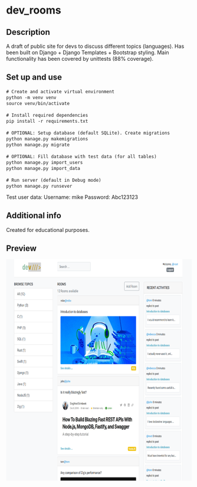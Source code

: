 # dev_rooms

## Description

A draft of public site for devs to discuss different topics (languages). Has been built on Django + Django Templates + Bootstrap styling. Main functionality has been covered by unittests (88% coverage).

## Set up and use

```
# Create and activate virtual environment
python -m venv venv
source venv/bin/activate

# Install required dependencies
pip install -r requirements.txt

# OPTIONAL: Setup database (default SQLite). Create migrations
python manage.py makemigrations
python manage.py migrate

# OPTIONAL: Fill database with test data (for all tables)
python manage.py import_users
python manage.py import_data

# Run server (default in Debug mode)
python manage.py runsever

```
Test user data:
Username: mike
Password: Abc123123


## Additional info

Created for educational purposes. 

## Preview
<img src="https://github.com/wenerikk5/dev_rooms/blob/06d2abc16d5cbdbf38f508d0ce39be0b6125d029/media/base/Preview.png" alt="img" width="800" height='600'>

